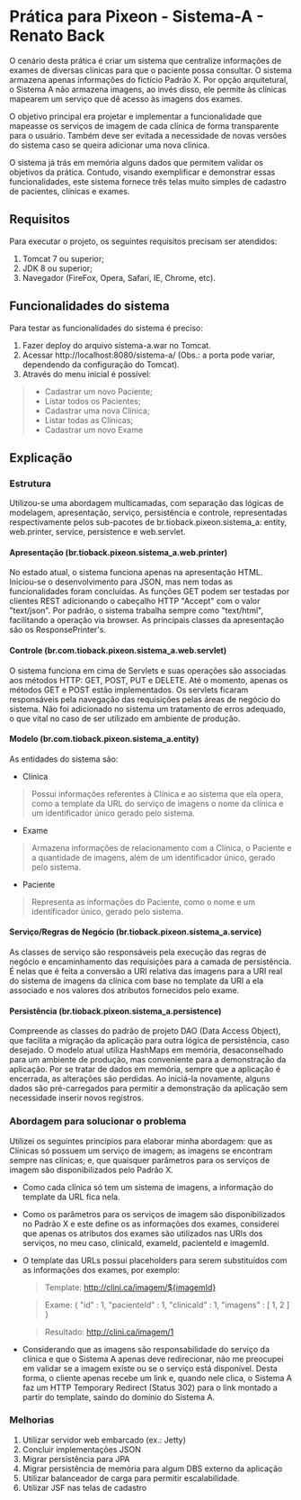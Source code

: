 # Prática para Pixeon - Sistema-A - Renato Back

O cenário desta prática é criar um sistema que centralize informações de exames de diversas clínicas para que o paciente possa consultar. O sistema armazena apenas informações do fictício Padrão X. Por opção arquitetural, o Sistema A não armazena imagens, ao invés disso, ele permite às clínicas mapearem um serviço que dê acesso às imagens dos exames. 

O objetivo principal era projetar e implementar a funcionalidade que mapeasse os serviços de imagem de cada clínica de forma transparente para o usuário. Também deve ser evitada a necessidade de novas versões do sistema caso se queira adicionar uma nova clínica.

O sistema já trás em memória alguns dados que permitem validar os objetivos da prática. Contudo, visando exemplificar e demonstrar essas funcionalidades, este sistema fornece três telas muito simples de cadastro de pacientes, clínicas e exames.

## Requisitos

Para executar o projeto, os seguintes requisitos precisam ser atendidos:

1. Tomcat 7 ou superior;
2. JDK 8 ou superior;
3. Navegador (FireFox, Opera, Safari, IE, Chrome, etc).

## Funcionalidades do sistema

Para testar as funcionalidades do sistema é preciso:

1. Fazer deploy do arquivo sistema-a.war no Tomcat.
2. Acessar http://localhost:8080/sistema-a/ (Obs.: a porta pode variar, dependendo da configuração do Tomcat).
3. Através do menu inicial é possível:

> * Cadastrar um novo Paciente;
> * Listar todos os Pacientes;
> * Cadastrar uma nova Clínica;
> * Listar todas as Clínicas;
> * Cadastrar um novo Exame

## Explicação

### Estrutura

Utilizou-se uma abordagem multicamadas, com separação das lógicas de modelagem, apresentação, serviço, persistência e controle, representadas respectivamente pelos sub-pacotes de br.tioback.pixeon.sistema_a: entity, web.printer, service, persistence e web.servlet.

#### Apresentação (br.tioback.pixeon.sistema_a.web.printer)

No estado atual, o sistema funciona apenas na apresentação HTML. Iniciou-se o desenvolvimento para JSON, mas nem todas as funcionalidades foram concluídas. As funções GET podem ser testadas por clientes REST adicionando o cabeçalho HTTP "Accept" com o valor "text/json". Por padrão, o sistema trabalha sempre como "text/html", facilitando a operação via browser. As principais classes da apresentação são os ResponsePrinter's.

#### Controle (br.com.tioback.pixeon.sistema_a.web.servlet)

O sistema funciona em cima de Servlets e suas operações são associadas aos métodos HTTP: GET, POST, PUT e DELETE. Até o momento, apenas os métodos GET e POST estão implementados. Os servlets ficaram responsáveis pela navegação das requisições pelas áreas de negócio do sistema. Não foi adicionado no sistema um tratamento de erros adequado, o que vital no caso de ser utilizado em ambiente de produção.

#### Modelo (br.com.tioback.pixeon.sistema_a.entity)

As entidades do sistema são:

* Clínica

> Possui informações referentes à Clínica e ao sistema que ela opera, como a template da URL do serviço de imagens o nome da clínica e um identificador único gerado pelo sistema.

* Exame

> Armazena informações de relacionamento com a Clínica, o Paciente e a quantidade de imagens, além de um identificador único, gerado pelo sistema.

* Paciente

> Representa as informações do Paciente, como o nome e um identificador único, gerado pelo sistema.

#### Serviço/Regras de Negócio (br.tioback.pixeon.sistema_a.service)

As classes de serviço são responsáveis pela execução das regras de negócio e encaminhamento das requisições para a camada de persistência. É nelas que é feita a conversão a URI relativa das imagens para a URI real do sistema de imagens da clínica com base no template da URI a ela associado e nos valores dos atributos fornecidos pelo exame.

#### Persistência (br.tioback.pixeon.sistema_a.persistence)

Compreende as classes do padrão de projeto DAO (Data Access Object), que facilita a migração da aplicação para outra lógica de persistência, caso desejado. O modelo atual utiliza HashMaps em memória, desaconselhado para um ambiente de produção, mas conveniente para a demonstração da aplicação. Por se tratar de dados em memória, sempre que a aplicação é encerrada, as alterações são perdidas. Ao iniciá-la novamente, alguns dados são pré-carregados para permitir a demonstração da aplicação sem necessidade inserir novos registros.

### Abordagem para solucionar o problema

Utilizei os seguintes princípios para elaborar minha abordagem: que as Clínicas só possuem um serviço de imagem; as imagens se encontram sempre nas clínicas; e, que quaisquer parâmetros para os serviços de imagem são disponibilizados pelo Padrão X.

* Como cada clínica só tem um sistema de imagens, a informação do template da URL fica nela.
* Como os parâmetros para os serviços de imagem são disponibilizados no Padrão X e este define os as informações dos exames, considerei que apenas os atributos dos exames são utilizados nas URIs dos serviços, no meu caso, clinicaId, exameId, pacienteId e imagemId.
* O template das URLs possui placeholders para serem substituídos com as informações dos exames, por exemplo:

	> Template: http://clini.ca/imagem/${imagemId}
	
	> Exame: { "id" : 1, "pacienteId" : 1, "clinicaId" : 1, "imagens" : [ 1, 2 ] }
	
	> Resultado: http://clini.ca/imagem/1
	
* Considerando que as imagens são responsabilidade do serviço da clínica e que o Sistema A apenas deve redirecionar, não me preocupei em validar se a imagem existe ou se o serviço está disponível. Desta forma, o cliente apenas recebe um link e, quando nele clica, o Sistema A faz um HTTP Temporary Redirect (Status 302) para o link montado a partir do template, saindo do domínio do Sistema A.

### Melhorias

1. Utilizar servidor web embarcado (ex.: Jetty)
2. Concluir implementações JSON
3. Migrar persistência para JPA
4. Migrar persistência de memória para algum DBS externo da aplicação
5. Utilizar balanceador de carga para permitir escalabilidade.
6. Utilizar JSF nas telas de cadastro